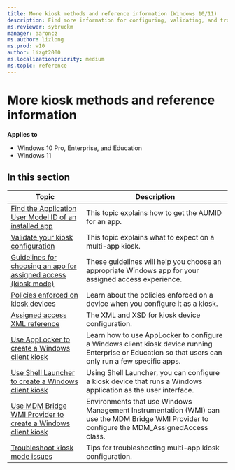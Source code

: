 ```yaml
---
title: More kiosk methods and reference information (Windows 10/11)
description: Find more information for configuring, validating, and troubleshooting kiosk configuration.
ms.reviewer: sybruckm
manager: aaroncz
ms.author: lizlong
ms.prod: w10
author: lizgt2000
ms.localizationpriority: medium
ms.topic: reference
---
```


# More kiosk methods and reference information


**Applies to**

- Windows 10 Pro, Enterprise, and Education
- Windows 11


## In this section

Topic | Description
--- | ---
[Find the Application User Model ID of an installed app](find-the-application-user-model-id-of-an-installed-app.md) | This topic explains how to get the AUMID for an app.
[Validate your kiosk configuration](kiosk-validate.md) | This topic explains what to expect on a multi-app kiosk.
[Guidelines for choosing an app for assigned access (kiosk mode)](guidelines-for-assigned-access-app.md) | These guidelines will help you choose an appropriate Windows app for your assigned access experience.
[Policies enforced on kiosk devices](kiosk-policies.md) | Learn about the policies enforced on a device when you configure it as a kiosk.
[Assigned access XML reference](kiosk-xml.md) | The XML and XSD for kiosk device configuration.
[Use AppLocker to create a Windows client kiosk](lock-down-windows-10-applocker.md) | Learn how to use AppLocker to configure a Windows client kiosk device running Enterprise or Education so that users can only run a few specific apps.
[Use Shell Launcher to create a Windows client kiosk](kiosk-shelllauncher.md) |  Using Shell Launcher, you can configure a kiosk device that runs a Windows application as the user interface.
[Use MDM Bridge WMI Provider to create a Windows client kiosk](kiosk-mdm-bridge.md) | Environments that use Windows Management Instrumentation (WMI) can use the MDM Bridge WMI Provider to configure the MDM_AssignedAccess class.
[Troubleshoot kiosk mode issues](kiosk-troubleshoot.md) | Tips for troubleshooting multi-app kiosk configuration.

